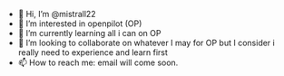 - 👋 Hi, I’m @mistrall22
- 👀 I’m interested in openpilot (OP)
- 🌱 I’m currently learning all i can on OP
- 💞️ I’m looking to collaborate on whatever I may for OP but I consider i really need to experience and learn first
- 📫 How to reach me: email will come soon.

<!---
mistrall22/mistrall22 is a ✨ special ✨ repository because its `README.md` (this file) appears on your GitHub profile.
You can click the Preview link to take a look at your changes.
--->
